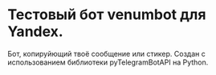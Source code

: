 # Тестовый бот venumbot для Yandex.
 Бот, копируйющий твоё сообщение или стикер. 
 Создан с использованием библиотеки pyTelegramBotAPI на Python.
